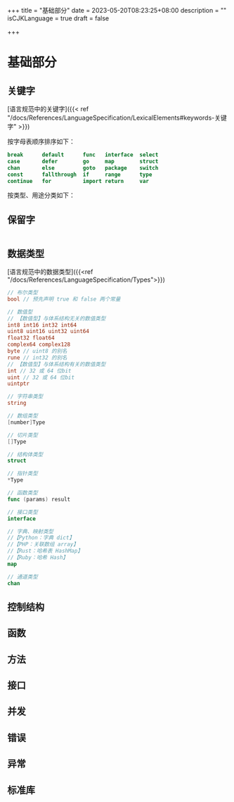 +++
title = "基础部分"
date = 2023-05-20T08:23:25+08:00
description = ""
isCJKLanguage = true
draft = false

+++



# 基础部分

## 关键字

[语言规范中的关键字]({{< ref  "/docs/References/LanguageSpecification/LexicalElements#keywords-关键字" >}})

按字母表顺序排序如下：

```go
break      default      func   interface  select
case       defer        go     map        struct
chan       else         goto   package    switch
const      fallthrough  if     range      type
continue   for          import return     var
```

按类型、用途分类如下：



## 保留字

```go

```



## 数据类型

[语言规范中的数据类型]({{<ref "/docs/References/LanguageSpecification/Types">}})

```go
// 布尔类型
bool // 预先声明 true 和 false 两个常量

// 数值型
// 【数值型】与体系结构无关的数值类型
int8 int16 int32 int64
uint8 uint16 uint32 uint64
float32 float64
complex64 complex128
byte // uint8 的别名
rune // int32 的别名
// 【数值型】与体系结构有关的数值类型
int // 32 或 64 位bit
uint // 32 或 64 位bit
uintptr

// 字符串类型
string

// 数组类型
[number]Type

// 切片类型
[]Type

// 结构体类型
struct

// 指针类型
*Type

// 函数类型
func (params) result

// 接口类型
interface

// 字典、映射类型
//【Python：字典 dict】
//【PHP：关联数组 array】
//【Rust：哈希表 HashMap】
//【Ruby：哈希 Hash】
map

// 通道类型
chan

```



## 控制结构





## 函数



## 方法



## 接口



## 并发



## 错误



## 异常



## 标准库



